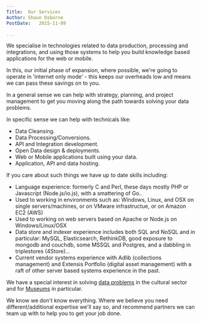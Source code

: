 ```yaml
---
Title:  Our Services  
Author: Shaun Osborne
PostDate:   2015-11-09

...
```


We specialise in technologies related to data production, processing and integrations, and using those systems to help you build knowledge based applications for the web or mobile.

In this, our initial phase of expansion, where possible, we're going to operate in 'internet only mode' - this keeps our overheads low and means we can pass these savings on to you.

In a general sense we can help with strategy, planning, and project management to get you moving along the path towards solving your data problems.

In specific sense we can help with technicals like:

* Data Cleansing.
* Data Processing/Conversions.
* API and Integration development.
* Open Data design & deployments.
* Web or Mobile applications built using your data.
* Application, API and data hosting.

If you care about such things we have up to date skills including:

* Language experience: formerly C and Perl, these days mostly PHP or Javascript (Node.js/io.js), with a smattering of Go..
* Used to working in environments such as: Windows, Linux, and OSX on single servers/machines, or on VMware infrastructue, or on Amazon EC2 (AWS)
* Used to working on web servers based on Apache or Node.js on Windows/Linux/OSX
* Data store and indexer experience includes both SQL and NoSQL and in particular: MySQL, Elasticsearch, RethinkDB, good exposure to mongodb and couchdb, some MSSQL and Postgres, and a dabbling in triplestores (4Store)...
* Current vendor systems experience with Adlib (collections management) and Extensis Portfolio (digital asset management) with a raft of other server based systems experience in the past.

We have a special interest in solving [data problems](/blog/2015-07-23/) in the cultural sector and for [Museums](/museums/) in particular.

We know we don't know everything. Where we believe you need different/additional expertise we'll say so, and recommend partners we can team up with to help you to get your job done.
